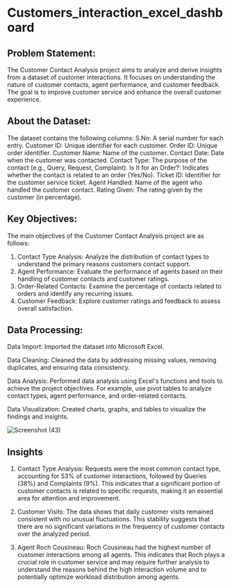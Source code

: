 # Customers_interaction_excel_dashboard

## Problem Statement:

The Customer Contact Analysis project aims to analyze and derive insights from a dataset of customer interactions. It focuses on understanding the nature of customer contacts, agent performance, and customer feedback. The goal is to improve customer service and enhance the overall customer experience.

## About the Dataset:

The dataset contains the following columns:
S.No: A serial number for each entry.
Customer ID: Unique identifier for each customer.
Order ID: Unique order identifier.
Customer Name: Name of the customer.
Contact Date: Date when the customer was contacted.
Contact Type: The purpose of the contact (e.g., Query, Request, Complaint).
Is It for an Order?: Indicates whether the contact is related to an order (Yes/No).
Ticket ID: Identifier for the customer service ticket.
Agent Handled: Name of the agent who handled the customer contact.
Rating Given: The rating given by the customer (in percentage).

## Key Objectives:

 The main objectives of the Customer Contact Analysis project are as follows:
1. Contact Type Analysis: Analyze the distribution of contact types to understand the primary reasons customers contact support.
2. Agent Performance: Evaluate the performance of agents based on their handling of customer contacts and customer ratings.
3. Order-Related Contacts: Examine the percentage of contacts related to orders and identify any recurring issues.
4. Customer Feedback: Explore customer ratings and feedback to assess overall satisfaction.

## Data Processing:

Data Import: Imported the dataset into Microsoft Excel.

Data Cleaning: Cleaned the data by addressing missing values, removing duplicates, and ensuring data consistency.

Data Analysis: Performed data analysis using Excel's functions and tools to achieve the project objectives. For example, use pivot tables to analyze contact types, agent performance, and order-related contacts.

Data Visualization: Created charts, graphs, and tables to visualize the findings and insights. 

![Screenshot (43)](https://github.com/Analyst-ritesh/Customer-Contact-Analysis/assets/137258065/1deaf014-7ddb-4772-9202-cfbb44c02f97)


## Insights
1. Contact Type Analysis: Requests were the most common contact type, accounting for 53% of customer interactions, followed by Queries (38%) and Complaints (9%). This indicates that a significant portion of customer contacts is related to specific requests, making it an essential area for attention and improvement.

2. Customer Visits: The data shows that daily customer visits remained consistent with no unusual fluctuations. This stability suggests that there are no significant variations in the frequency of customer contacts over the analyzed period.

3. Agent Roch Cousineau: Roch Cousineau had the highest number of customer interactions among all agents. This indicates that Roch plays a crucial role in customer service and may require further analysis to understand the reasons behind the high interaction volume and to potentially optimize workload distribution among agents.
